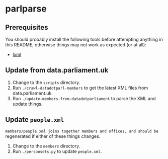# parlparse

## Prerequisites

You should probably install the following tools before attempting anything in
this README, otherwise things may not work as expected (or at all):

* [lxml](http://lxml.de/)

## Update from data.parliament.uk

1. Change to the `scripts` directory.
2. Run `./crawl-datadotparl-members` to get the latest XML files from data.parliament.uk.
3. Run `./update-members-from-datadotparliament` to parse the XML and update things.

## Update `people.xml`

`members/people.xml joins together members and offices, and should be
`regenerated if either of these things changes.

1. Change to the `members` directory.
2. Run `./personsets.py` to update `people.xml`.
